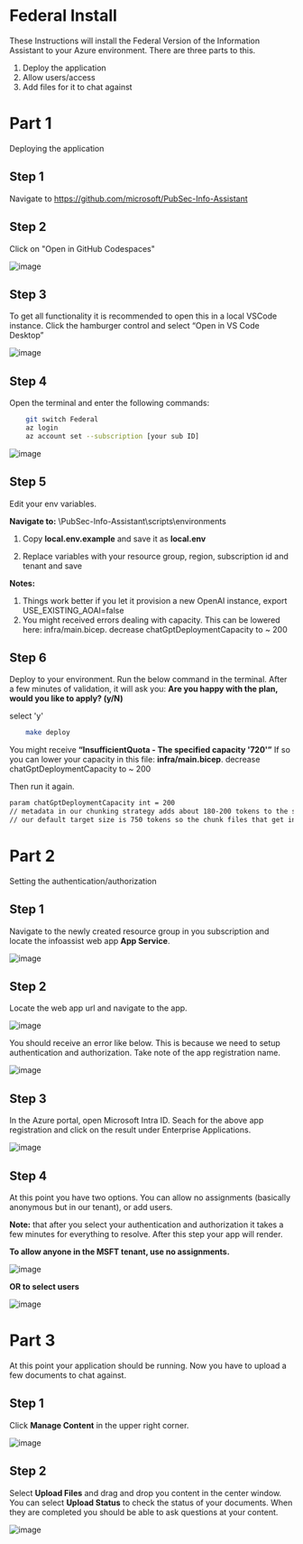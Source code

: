 # Federal Install #

These Instructions will install the Federal Version of the Information Assistant to your Azure environment. There are three parts to this.

1)	Deploy the application
2)	Allow users/access
3)	Add files for it to chat against



# Part 1 
Deploying the application

## Step 1
Navigate to https://github.com/microsoft/PubSec-Info-Assistant

## Step 2
Click on "Open in GitHub Codespaces"

![image](images/federal_codespaces_button.png)

## Step 3
To get all functionality it is recommended to open this in a local VSCode instance. Click the hamburger control and select “Open in VS Code Desktop”

![image](images/federal_openlocal.png)

## Step 4
Open the terminal and enter the following commands:

``` bash
    git switch Federal
    az login
    az account set --subscription [your sub ID]
```

![image](images/federal_switchbranch.png)

## Step 5
Edit your env variables.

**Navigate to:** \PubSec-Info-Assistant\scripts\environments

1) Copy **local.env.example** and save it as **local.env**

2) Replace variables with your resource group, region, subscription id and tenant and save

**Notes:**
1)	Things work better if you let it provision a new OpenAI instance, export USE_EXISTING_AOAI=false
2)	You might received errors dealing with capacity. This can be lowered here: infra/main.bicep. decrease chatGptDeploymentCapacity to ~ 200


## Step 6
Deploy to your environment. Run the below command in the terminal. After a few minutes of validation, it will ask you: **Are you happy with the plan, would you like to apply? (y/N)** 

select 'y'

``` bash
    make deploy
```


You might receive **“InsufficientQuota - The specified capacity '720'”** If so you can lower your capacity in this file: **infra/main.bicep**. decrease chatGptDeploymentCapacity to ~ 200

Then run it again.
``` bash
param chatGptDeploymentCapacity int = 200
// metadata in our chunking strategy adds about 180-200 tokens to the size of the chunks, 
// our default target size is 750 tokens so the chunk files that get indexed will be around 950 tokens each
```

# Part 2 
Setting the authentication/authorization

## Step 1
Navigate to the newly created resource group in you subscription and locate the infoassist web app **App Service**.

![image](images/federal_app_service.png)


## Step 2
Locate the web app url and navigate to the app.

![image](images/federal_url.png)

You should receive an error like below. This is because we need to setup authentication and authorization. Take note of the app registration name.

![image](images/federal_apperror.png)


## Step 3
In the Azure portal, open Microsoft Intra ID. Seach for the above app registration and click on the result under Enterprise Applications.

![image](images/federal_intra.png)

## Step 4
At this point you have two options. You can allow no assignments (basically anonymous but in our tenant), or add users. 

**Note:** that after you select your authentication and authorization it takes a few minutes for everything to resolve. After this step your app will render.



**To allow anyone in the MSFT tenant, use no assignments.**

![image](images/federal_intra_ano.png)


**OR to select users**

![image](images/federal_intra_log.png)


# Part 3 
At this point your application should be running. Now you have to upload a few documents to chat against.

## Step 1
Click **Manage Content** in the upper right corner.

![image](images/federal_content1.png)


## Step 2
Select **Upload Files** and drag and drop you content in the center window. You can select **Upload Status** to check the status of your documents. When they are completed you should be able to ask questions at your content. 

![image](images/federal_content2.png)
